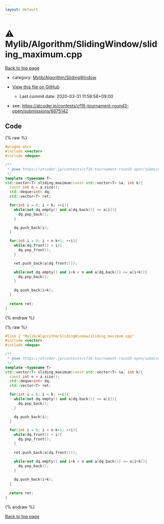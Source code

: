 ```yaml
---
layout: default
---
```


<!-- mathjax config similar to math.stackexchange -->
<script type="text/javascript" async
  src="https://cdnjs.cloudflare.com/ajax/libs/mathjax/2.7.5/MathJax.js?config=TeX-MML-AM_CHTML">
</script>
<script type="text/x-mathjax-config">
  MathJax.Hub.Config({
    TeX: { equationNumbers: { autoNumber: "AMS" }},
    tex2jax: {
      inlineMath: [ ['$','$'] ],
      processEscapes: true
    },
    "HTML-CSS": { matchFontHeight: false },
    displayAlign: "left",
    displayIndent: "2em"
  });
</script>

<script type="text/javascript" src="https://cdnjs.cloudflare.com/ajax/libs/jquery/3.4.1/jquery.min.js"></script>
<script src="https://cdn.jsdelivr.net/npm/jquery-balloon-js@1.1.2/jquery.balloon.min.js" integrity="sha256-ZEYs9VrgAeNuPvs15E39OsyOJaIkXEEt10fzxJ20+2I=" crossorigin="anonymous"></script>
<script type="text/javascript" src="../../../../assets/js/copy-button.js"></script>
<link rel="stylesheet" href="../../../../assets/css/copy-button.css" />


# :warning: Mylib/Algorithm/SlidingWindow/sliding_maximum.cpp

<a href="../../../../index.html">Back to top page</a>

* category: <a href="../../../../index.html#1d0203f9a0b34121f2fb0bb17b094d0f">Mylib/Algorithm/SlidingWindow</a>
* <a href="{{ site.github.repository_url }}/blob/master/Mylib/Algorithm/SlidingWindow/sliding_maximum.cpp">View this file on GitHub</a>
    - Last commit date: 2020-03-31 11:59:58+09:00


* see: <a href="https://atcoder.jp/contests/cf16-tournament-round3-open/submissions/6875142">https://atcoder.jp/contests/cf16-tournament-round3-open/submissions/6875142</a>


## Code

<a id="unbundled"></a>
{% raw %}
```cpp
#pragma once
#include <vector>
#include <deque>

/**
 * @see https://atcoder.jp/contests/cf16-tournament-round3-open/submissions/6875142
 */
template <typename T>
std::vector<T> sliding_maximum(const std::vector<T> &a, int k){
  const int n = a.size();
  std::deque<int> dq;
  std::vector<T> ret;

  for(int i = 0; i < k; ++i){
    while(not dq.empty() and a[dq.back()] <= a[i]){
      dq.pop_back();
    }

    dq.push_back(i);
  }

  for(int i = 0; i < n-k+1; ++i){
    while(dq.front() < i){
      dq.pop_front();
    }

    ret.push_back(a[dq.front()]);

    while(not dq.empty() and i+k < n and a[dq.back()] <= a[i+k]){
      dq.pop_back();
    }
    
    dq.push_back(i+k);
  }
  
  return ret;
}

```
{% endraw %}

<a id="bundled"></a>
{% raw %}
```cpp
#line 2 "Mylib/Algorithm/SlidingWindow/sliding_maximum.cpp"
#include <vector>
#include <deque>

/**
 * @see https://atcoder.jp/contests/cf16-tournament-round3-open/submissions/6875142
 */
template <typename T>
std::vector<T> sliding_maximum(const std::vector<T> &a, int k){
  const int n = a.size();
  std::deque<int> dq;
  std::vector<T> ret;

  for(int i = 0; i < k; ++i){
    while(not dq.empty() and a[dq.back()] <= a[i]){
      dq.pop_back();
    }

    dq.push_back(i);
  }

  for(int i = 0; i < n-k+1; ++i){
    while(dq.front() < i){
      dq.pop_front();
    }

    ret.push_back(a[dq.front()]);

    while(not dq.empty() and i+k < n and a[dq.back()] <= a[i+k]){
      dq.pop_back();
    }
    
    dq.push_back(i+k);
  }
  
  return ret;
}

```
{% endraw %}

<a href="../../../../index.html">Back to top page</a>

